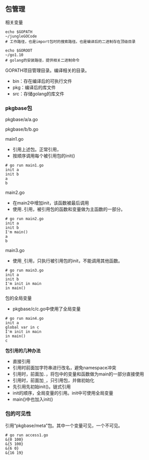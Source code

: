 ## 包管理

相关变量

```shell
echo $GOPATH
~/jungleGOCode
# 工作路径，也是import包时的搜索路径。也是编译后的二进制存在顶级目录

echo $GOROOT
~/go1.10
# golang的安装路径，提供相关二进制命令
```

GOPATH项目管理目录。编译相关的目录。

- bin：存在编译后的可执行文件
- pkg：编译后的库文件
- src：存储golang的库文件



### pkgbase包

pkgbase/a/a.go

pkgbase/b/b.go

main1.go

* 引用上述包。正常引用，
* 按顺序调用每个被引用包的init()

```shell
# go run main1.go
init a
init b
a
b
```

main2.go

* 在main2中增加init，该函数被最后调用
* 使用`.`引用，被引用包的函数和变量做为主函数的一部分。

```shell
# go run main2.go
init a
init b
I'm main()
a
b
```

main3.go

* 使用`_`引用，只执行被引用包的init，不能调用其他函数。

```shell
# go run main3.go
init a
init b
I'm init in main
in main()
```



包的全局变量

* pkgbase/c/c.go中使用了全局变量

```shell
# go run main4.go
init a
global var in c
I'm init in main
in main()
c
```



**包引用的几种办法**

- 直接引用
- 引用时前面加字符串进行改名，避免namespace冲突
- 引用时，前面加`.`，将包中的变量和函数做为main的一部分直接使用
- 引用时，前面加`_`，只引用包，并做初始化
- 先引用先初始init()。链式引用
- init的顺序，全局变量的引用。init中可使用全局变量
- main()中也加入init()



### 包的可见性

引用“pkgbase/meta”包。其中一个变量可见，一个不可见。

```shell
# go run access1.go
&{0 100}
&{5 100}
&{6 0}
&{16 19}
```

